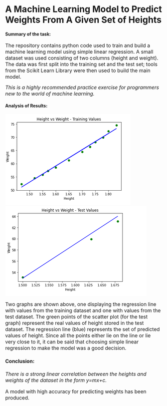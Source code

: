 
# A Machine Learning Model to Predict Weights From A Given Set of Heights

#### **Summary of the task:**

<font size = "3"> The repository contains python code used to train and build a machine learning model using simple linear regression. A small dataset was used consisting of two columns (height and weight). The data was first split into the training set and the test set; tools from the Scikit Learn Library were then used to build the main model.

*This is a highly recommended practice exercise for programmers new to the world of machine learning.* </font>


#### **Analysis of Results:**

![](graph2.png)  ![](graph.png)


<font size = "3"> <p> 
Two graphs are shown above, one displaying the regression line with values from the training dataset and one with values from the test dataset. The green points of the scatter plot (for the test graph) represent the real values of height stored in the test dataset. The regression line (blue) represents the set of predicted values of height. Since all the points either lie on the line or lie very close to it, it can be said that choosing simple linear regression to make the model was a good decision. </p>

#### **Conclusion:** 

<p><em> There is a strong linear correlation between the heights and weights of the dataset in the form y=mx+c. </em> </p>

A model with high accuracy for predicting weights has been produced. 
</font>


